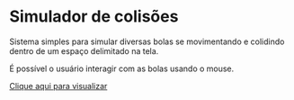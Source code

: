 # Simulador de colisões

Sistema simples para simular diversas bolas se movimentando e colidindo dentro de um espaço delimitado na tela.

É possível o usuário interagir com as bolas usando o mouse.

[Clique aqui para visualizar](otaviooalmeida.github.io)
